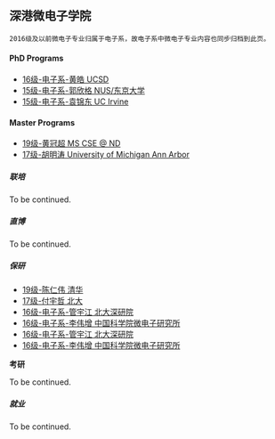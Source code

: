 ## 深港微电子学院

`2016级及以前微电子专业归属于电子系，故电子系中微电子专业内容也同步归档到此页。`

#### PhD Programs

- [16级-电子系-黄皓 UCSD](grad-application/electronic-and-electrical-engineering/microelectronic-engineering/[US]-16-huanghao.md)
- [15级-电子系-郭欣格 NUS/东京大学](grad-application/electronic-and-electrical-engineering/microelectronic-engineering/[SG_JP]-15-guoxinge.md)
- [15级-电子系-袁锦东 UC Irvine](grad-application/electronic-and-electrical-engineering/microelectronic-engineering/[US]-15-yuanjindong.md)

#### Master Programs

- [19级-黄冠超 MS CSE @ ND](grad-application/microelectronics/[US]-19-huangguanchao.md)
- [17级-胡明涛 University of Michigan Ann Arbor](grad-application/microelectronics/[US]-17-humingtao.md)

##### 联培

To be continued.

##### 直博

To be continued.

##### 保研

- [19级-陈仁伟 清华](grad-application/microelectronics/[CN]-19-chenrenwei.md)
- [17级-付宇哲 北大](grad-application/microelectronics/[CN]-17-fuyuzhe.md)
- [16级-电子系-管宇江 北大深研院](grad-application/electronic-and-electrical-engineering/microelectronic-engineering/[CN]-16-guanyujiang.md)
- [16级-电子系-李伟增 中国科学院微电子研究所](grad-application/electronic-and-electrical-engineering/microelectronic-engineering/[CN]-16-liweizeng.md)
- [16级-电子系-管宇江 北大深研院](grad-application/electronic-and-electrical-engineering/microelectronic-engineering/[CN]-16-guanyujiang.md)
- [16级-电子系-李伟增 中国科学院微电子研究所](grad-application/electronic-and-electrical-engineering/microelectronic-engineering/[CN]-16-liweizeng.md)

**考研**

To be continued.

##### 就业

To be continued.
